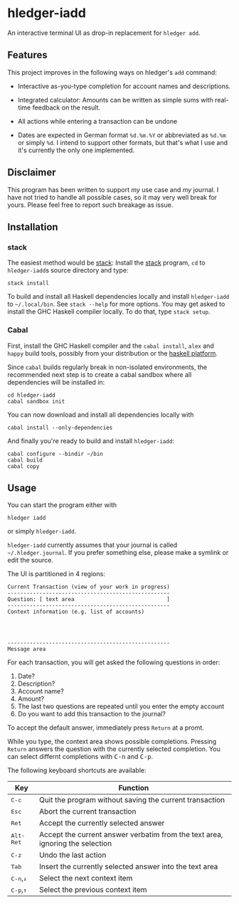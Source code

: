 # hledger-iadd

An interactive terminal UI as drop-in replacement for `hledger add`.

## Features

This project improves in the following ways on hledger's `add` command:

 - Interactive as-you-type completion for account names and
   descriptions.

 - Integrated calculator: Amounts can be written as simple sums with
   real-time feedback on the result.

 - All actions while entering a transaction can be undone

 - Dates are expected in German format `%d.%m.%Y` or abbreviated as
   `%d.%m` or simply `%d`. I intend to support other formats, but
   that's what I use and it's currently the only one implemented.

## Disclaimer

This program has been written to support *my* use case and *my*
journal. I have not tried to handle all possible cases, so it may very
well break for yours. Please feel free to report such breakage as issue.

## Installation
### stack

The easiest method would be [stack]: Install the [stack] program, `cd`
to `hledger-iadd`s source directory and type:

    stack install

To build and install all Haskell dependencies locally and install
`hledger-iadd` to `~/.local/bin`. See `stack --help` for more options.
You may get asked to install the GHC Haskell compiler locally. To do
that, type `stack setup`.

### Cabal

First, install the GHC Haskell compiler and the `cabal install`,
`alex` and `happy` build tools, possibly from your distribution or the
[haskell platform].

Since `cabal` builds regularly break in non-isolated environments, the
recommended next step is to create a cabal sandbox where all
dependencies will be installed in:

    cd hledger-iadd
	cabal sandbox init

You can now download and install all dependencies locally with

    cabal install --only-dependencies

And finally you're ready to build and install `hledger-iadd`:

    cabal configure --bindir ~/bin
	cabal build
	cabal copy

## Usage

You can start the program either with

    hledger iadd

or simply `hledger-iadd`.

`hledger-iadd` currently assumes that your journal is called
`~/.hledger.journal`. If you prefer something else, please make a
symlink or edit the source.

The UI is partitioned in 4 regions:

    Current Transaction (view of your work in progress)
	---------------------------------------------------
	Question: [ text area                             ]
	---------------------------------------------------
	Context information (e.g. list of accounts)
    
    
    
    
	---------------------------------------------------
	Message area

For each transaction, you will get asked the following questions in
order:

 1. Date?
 2. Description?
 3. Account name?
 4. Amount?
 5. The last two questions are repeated until you enter the empty account
 6. Do you want to add this transaction to the journal?

To accept the default answer, immediately press `Return` at a promt.

While you type, the context area shows possible completions. Pressing
`Return` answers the question with the currently selected completion.
You can select differnt completions with <kbd>C-n</kbd> and
<kbd>C-p</kbd>.

The following keyboard shortcuts are available:

| Key                             | Function                                                                      |
| ------------------------------- | ----------------------------------------------------------------------------- |
| <kbd>C-c</kbd>                  | Quit the program without saving the current transaction                       |
| <kbd>Esc</kbd>                  | Abort the current transaction                                                 |
| <kbd>Ret</kbd>                  | Accept the currently selected answer                                          |
| <kbd>Alt-Ret</kbd>              | Accept the current answer verbatim from the text area, ignoring the selection |
| <kbd>C-z</kbd>                  | Undo the last action                                                          |
| <kbd>Tab</kbd>                  | Insert the currently selected answer into the text area                       |
| <kbd>C-n</kbd>,<kbd>↓</kbd>     | Select the next context item                                                  |
| <kbd>C-p</kbd>,<kbd>↑</kbd>     | Select the previous context item                                              |




[stack]: https://github.com/commercialhaskell/stack
[haskell platform]: https://www.haskell.org/platform/
